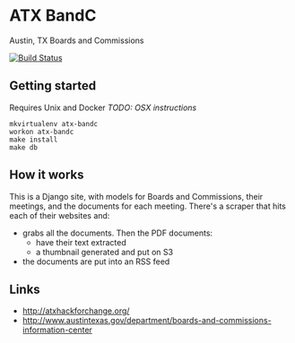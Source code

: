 ATX BandC
=========

Austin, TX Boards and Commissions

[![Build Status](https://travis-ci.org/crccheck/atx-bandc.svg?branch=develop)](https://travis-ci.org/crccheck/atx-bandc)


Getting started
---------------

Requires Unix and Docker
_TODO: OSX instructions_

```
mkvirtualenv atx-bandc
workon atx-bandc
make install
make db
```


How it works
------------

This is a Django site, with models for Boards and Commissions, their meetings,
and the documents for each meeting. There's a scraper that hits each of their
websites and:

* grabs all the documents. Then the PDF documents:
  * have their text extracted
  * a thumbnail generated and put on S3
* the documents are put into an RSS feed


Links
-----

* http://atxhackforchange.org/
* http://www.austintexas.gov/department/boards-and-commissions-information-center
